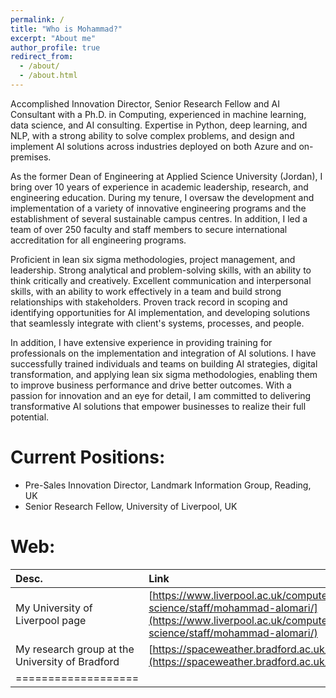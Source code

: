 ```yaml
---
permalink: /
title: "Who is Mohammad?"
excerpt: "About me"
author_profile: true
redirect_from: 
  - /about/
  - /about.html
---
```


Accomplished Innovation Director, Senior Research Fellow and AI Consultant with a Ph.D. in Computing, experienced in machine learning, data science, and AI consulting. Expertise in Python, deep learning, and NLP, with a strong ability to solve complex problems, and design and implement AI solutions across industries deployed on both Azure and on-premises.

As the former Dean of Engineering at Applied Science University (Jordan), I bring over 10 years of experience in academic leadership, research, and engineering education. During my tenure, I oversaw the development and implementation of a variety of innovative engineering programs and the establishment of several sustainable campus centres. In addition, I led a team of over 250 faculty and staff members to secure international accreditation for all engineering programs.

Proficient in lean six sigma methodologies, project management, and leadership. Strong analytical and problem-solving skills, with an ability to think critically and creatively. Excellent communication and interpersonal skills, with an ability to work effectively in a team and build strong relationships with stakeholders. Proven track record in scoping and identifying opportunities for AI implementation, and developing solutions that seamlessly integrate with client's systems, processes, and people.

In addition, I have extensive experience in providing training for professionals on the implementation and integration of AI solutions. I have successfully trained individuals and teams on building AI strategies, digital transformation, and applying lean six sigma methodologies, enabling them to improve business performance and drive better outcomes. With a passion for innovation and an eye for detail, I am committed to delivering transformative AI solutions that empower businesses to realize their full potential.


Current Positions:
======
* Pre-Sales Innovation Director, Landmark Information Group, Reading, UK
* Senior Research Fellow, University of Liverpool, UK

Web:
======

| Desc. | Link |
|:-------|:-------|
| My University of Liverpool page   | [https://www.liverpool.ac.uk/computer-science/staff/mohammad-alomari/](https://www.liverpool.ac.uk/computer-science/staff/mohammad-alomari/)   |
| My research group at the University of Bradford | [https://spaceweather.bradford.ac.uk/](https://spaceweather.bradford.ac.uk/) |
|===================|

